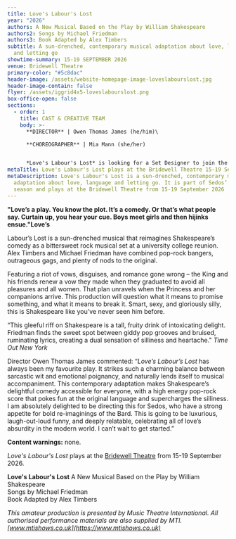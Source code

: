 ```yaml
---
title: Love's Labour's Lost
year: "2026"
authors: A New Musical Based on the Play by William Shakespeare
authors2: Songs by Michael Friedman
authors3: Book Adapted by Alex Timbers
subtitle: A sun-drenched, contemporary musical adaptation about love, language
  and letting go
showtime-summary: 15-19 SEPTEMBER 2026
venue: Bridewell Theatre
primary-color: "#5c8dac"
header-image: /assets/website-homepage-image-loveslabourslost.jpg
header-image-contain: false
flyer: /assets/iggrid4x5-loveslabourslost.png
box-office-open: false
sections:
  - order: 1
    title: CAST & CREATIVE TEAM
    body: >-
      **DIRECTOR** | Owen Thomas James (he/him)\

      **CHOREOGRAPHER** | Mia Mann (she/her)


      *Love's Labour's Lost* is looking for a Set Designer to join the team. If you are interested, please email production@sedos.co.uk
metaTitle: Love's Labour's Lost plays at the Bridewell Theatre 15-19 September 2026
metaDescription: Love's Labour's Lost is a sun-drenched, contemporary musical
  adaptation about love, language and letting go. It is part of Sedos’ 2026
  season and plays at the Bridewell Theatre from 15-19 September 2026
---
```

**"Love’s a play. You know the plot. It’s a comedy. Or that’s what people say. Curtain up, you hear your cue. Boys meet girls and then hijinks ensue."Love’s** 

Labour’s Lost is a sun-drenched musical that reimagines Shakespeare’s comedy as a bittersweet rock musical set at a university college reunion. Alex Timbers and Michael Friedman have combined pop-rock bangers, outrageous gags, and plenty of nods to the original. 

Featuring a riot of vows, disguises, and romance gone wrong – the King and his friends renew a vow they made when they graduated to avoid all pleasures and all women. That plan unravels when the Princess and her companions arrive. This production will question what it means to promise something, and what it means to break it.  Smart, sexy, and gloriously silly, this is Shakespeare like you’ve never seen him before.

“This gleeful riff on Shakespeare is a tall, fruity drink of intoxicating delight. Friedman finds the sweet spot between giddy pop grooves and bruised, ruminating lyrics, creating a dual sensation of silliness and heartache."
*Time Out New York*

Director Owen Thomas James commented: “*Love’s Labour’s Lost* has always been my favourite play. It strikes such a charming balance between sarcastic wit and emotional poignancy, and naturally lends itself to musical accompaniment. This contemporary adaptation makes Shakespeare’s delightful comedy accessible for everyone, with a high energy pop-rock score that pokes fun at the original language and supercharges the silliness. I am absolutely delighted to be directing this for Sedos, who have a strong appetite for bold re-imaginings of the Bard. This is going to be luxurious, laugh-out-loud funny, and deeply relatable, celebrating all of love’s absurdity in the modern world. I can’t wait to get started.”

**Content warnings:** none.

*Love's Labour's Lost* plays at the [Bridewell Theatre](<>) from 15-19 September 2026.

**Love's Labour's Lost**
A New Musical Based on the Play by William Shakespeare\
Songs by Michael Friedman\
Book Adapted by Alex Timbers

[](<>)*This amateur production is presented by Music Theatre International. All authorised performance materials are also supplied by MTI. [www.mtishows.co.uk](https://www.mtishows.co.uk)*
